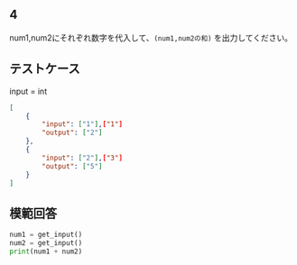 ## 4

num1,num2にそれぞれ数字を代入して、`(num1,num2の和)` を出力してください。

## テストケース
input = int
```json
[
	{
		"input": ["1"],["1"]
		"output": ["2"]
  	},
	{
		"input": ["2"],["3"]
		"output": ["5"]
	}
]
```

## 模範回答
```python
num1 = get_input()
num2 = get_input()
print(num1 + num2)
```